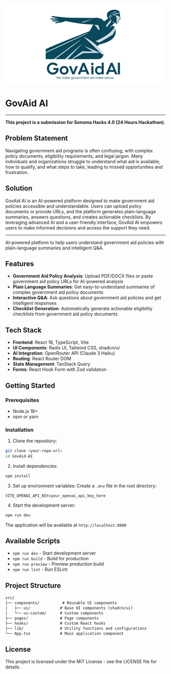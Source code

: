 ![GovAidAI Banner](public/assets/github_banner.png)

# GovAid AI

---

**This project is a submission for Sonoma Hacks 4.0 (24 Hours Hackathon).**

## Problem Statement
Navigating government aid programs is often confusing, with complex policy documents, eligibility requirements, and legal jargon. Many individuals and organizations struggle to understand what aid is available, how to qualify, and what steps to take, leading to missed opportunities and frustration.

## Solution
GovAid AI is an AI-powered platform designed to make government aid policies accessible and understandable. Users can upload policy documents or provide URLs, and the platform generates plain-language summaries, answers questions, and creates actionable checklists. By leveraging advanced AI and a user-friendly interface, GovAid AI empowers users to make informed decisions and access the support they need.

---

AI-powered platform to help users understand government aid policies with plain-language summaries and intelligent Q&A.

## Features

- **Government Aid Policy Analysis**: Upload PDF/DOCX files or paste government aid policy URLs for AI-powered analysis
- **Plain Language Summaries**: Get easy-to-understand summaries of complex government aid policy documents
- **Interactive Q&A**: Ask questions about government aid policies and get intelligent responses
- **Checklist Generation**: Automatically generate actionable eligibility checklists from government aid policy documents

## Tech Stack

- **Frontend**: React 18, TypeScript, Vite
- **UI Components**: Radix UI, Tailwind CSS, shadcn/ui
- **AI Integration**: OpenRouter API (Claude 3 Haiku)
- **Routing**: React Router DOM
- **State Management**: TanStack Query
- **Forms**: React Hook Form with Zod validation

## Getting Started

### Prerequisites

- Node.js 18+ 
- npm or yarn

### Installation

1. Clone the repository:
```bash
git clone <your-repo-url>
cd GovAid-AI
```

2. Install dependencies:
```bash
npm install
```

3. Set up environment variables:
Create a `.env` file in the root directory:
```env
VITE_OPENAI_API_KEY=your_openai_api_key_here
```

4. Start the development server:
```bash
npm run dev
```

The application will be available at `http://localhost:8080`

## Available Scripts

- `npm run dev` - Start development server
- `npm run build` - Build for production
- `npm run preview` - Preview production build
- `npm run lint` - Run ESLint

## Project Structure

```
src/
├── components/          # Reusable UI components
│   ├── ui/             # Base UI components (shadcn/ui)
│   └── ui-custom/      # Custom components
├── pages/              # Page components
├── hooks/              # Custom React hooks
├── lib/                # Utility functions and configurations
└── App.tsx             # Main application component
```

## License

This project is licensed under the MIT License - see the LICENSE file for details.
